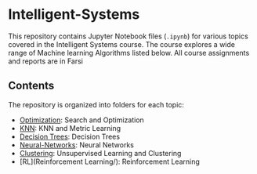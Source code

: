 # Intelligent-Systems

This repository contains Jupyter Notebook files (`.ipynb`) for various topics covered in the Intelligent Systems course. The course explores a wide range of Machine learning Algorithms listed below. All course assignments and reports are in Farsi
## Contents

The repository is organized into folders for each topic:

- [Optimization](Optimization/):  Search and Optimization
- [KNN](KNN/): KNN and Metric Learning
- [Decision Trees](Decision-Trees/): Decision Trees
- [Neural-Networks](Neural-Networks/):  Neural Networks
- [Clustering](Clustering/):  Unsupervised Learning and Clustering
- [RL](Reinforcement Learning/):  Reinforcement Learning



